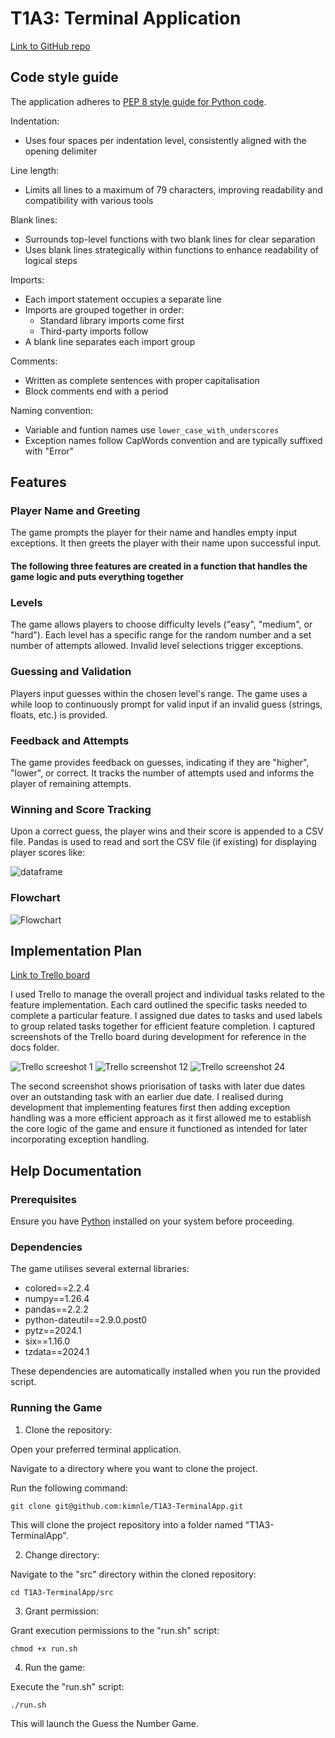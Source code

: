 # T1A3: Terminal Application

[Link to GitHub repo](https://github.com/kimnle/T1A3-TerminalApp)

## Code style guide
The application adheres to [PEP 8 style guide for Python code](https://peps.python.org/pep-0008/).

Indentation:

* Uses four spaces per indentation level, consistently aligned with the opening delimiter

Line length:

* Limits all lines to a maximum of 79 characters, improving readability and compatibility with various tools

Blank lines:

* Surrounds top-level functions with two blank lines for clear separation
* Uses blank lines strategically within functions to enhance readability of logical steps

Imports:

* Each import statement occupies a separate line
* Imports are grouped together in order:
    * Standard library imports come first
    * Third-party imports follow
* A blank line separates each import group

Comments:

* Written as complete sentences with proper capitalisation
* Block comments end with a period

Naming convention:

* Variable and funtion names use ```lower_case_with_underscores```
* Exception names follow CapWords convention and are typically suffixed with "Error"

## Features

### Player Name and Greeting

The game prompts the player for their name and handles empty input exceptions. It then greets the player with their name upon successful input.

#### The following three features are created in a function that handles the game logic and puts everything together

### Levels

The game allows players to choose difficulty levels ("easy", "medium", or "hard"). Each level has a specific range for the random number and a set number of attempts allowed. Invalid level selections trigger exceptions.

### Guessing and Validation

Players input guesses within the chosen level's range. The game uses a while loop to continuously prompt for valid input if an invalid guess (strings, floats, etc.) is provided.

### Feedback and Attempts

The game provides feedback on guesses, indicating if they are "higher", "lower", or correct. It tracks the number of attempts used and informs the player of remaining attempts.

### Winning and Score Tracking

Upon a correct guess, the player wins and their score is appended to a CSV file. Pandas is used to read and sort the CSV file (if existing) for displaying player scores like:

![dataframe](/docs/dataframe.png)

### Flowchart

![Flowchart](/docs/flowchart.png)

## Implementation Plan

[Link to Trello board](https://trello.com/b/FYOugRYB/number-guessing-game)

I used Trello to manage the overall project and individual tasks related to the feature implementation. Each card outlined the specific tasks needed to complete a particular feature. I assigned due dates to tasks and used labels to group related tasks together for efficient feature completion. I captured screenshots of the Trello board during development for reference in the docs folder.

![Trello screeshot 1](docs/trello-1.png)
![Trello screenshot 12](docs/trello-12a.png)
![Trello screenshot 24](docs/trello-24.png)

The second screenshot shows priorisation of tasks with later due dates over an outstanding task with an earlier due date. I realised during development that implementing features first then adding exception handling was a more efficient approach as it first allowed me to establish the core logic of the game and ensure it functioned as intended for later incorporating exception handling.

## Help Documentation

### Prerequisites

Ensure you have [Python](https://www.python.org/downloads/) installed on your system before proceeding.

### Dependencies

The game utilises several external libraries:

* colored==2.2.4
* numpy==1.26.4
* pandas==2.2.2
* python-dateutil==2.9.0.post0
* pytz==2024.1
* six==1.16.0
* tzdata==2024.1

These dependencies are automatically installed when you run the provided script.

### Running the Game

1. Clone the repository:

Open your preferred terminal application.

Navigate to a directory where you want to clone the project.

Run the following command:

```git clone git@github.com:kimnle/T1A3-TerminalApp.git```

This will clone the project repository into a folder named "T1A3-TerminalApp".

2. Change directory:

Navigate to the "src" directory within the cloned repository:

```cd T1A3-TerminalApp/src```

3. Grant permission:

Grant execution permissions to the "run.sh" script:

```chmod +x run.sh```

4. Run the game:

Execute the "run.sh" script:

```./run.sh```

This will launch the Guess the Number Game.